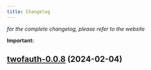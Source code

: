 ```yaml
---
title: Changelog
---
```



*for the complete changelog, please refer to the website*

**Important:**







## [twofauth-0.0.8](https://github.com/truecharts/charts/compare/twofauth-0.0.7...twofauth-0.0.8) (2024-02-04)
